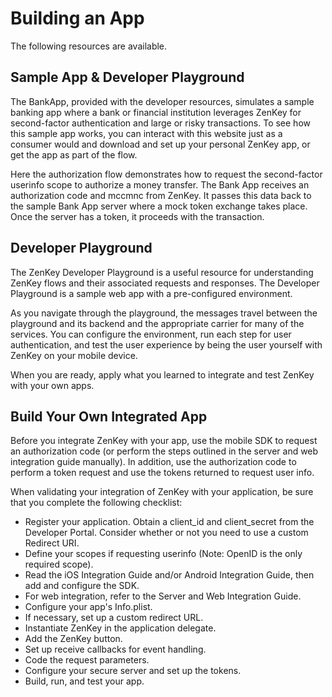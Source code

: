 # Building an App

The following resources are available.

## Sample App & Developer Playground 

The BankApp, provided with the developer resources, simulates a sample banking app where a bank or financial institution leverages ZenKey for second-factor authentication and large or risky transactions. To see how this sample app works, you can interact with this website just as a consumer would and download and set up your personal ZenKey app, or get the app as part of the flow.

Here the authorization flow demonstrates how to request the second-factor userinfo scope to authorize a money transfer. The Bank App receives an authorization code and mccmnc from ZenKey. It passes this data back to the sample Bank App server where a mock token exchange takes place. Once the server has a token, it proceeds with the transaction.

## Developer Playground
 The ZenKey Developer Playground is a useful resource for understanding ZenKey flows and their associated requests and responses. The Developer Playground is a sample web app with a pre-configured environment.

As you navigate through the playground, the messages travel between the playground and its backend and the appropriate carrier for many of the services. You can configure the environment, run each step for user authentication, and test the user experience by being the user yourself with ZenKey on your mobile device.

When you are ready, apply what you learned to integrate and test ZenKey with your own apps. 


## Build Your Own Integrated App
Before you integrate ZenKey with your app, use the mobile SDK to request an authorization code (or perform the steps outlined in the server and web integration guide manually). In addition, use the authorization code to perform a token request and use the tokens returned to request user info.

When validating your integration of ZenKey with your application, be sure that you complete the following checklist:
 
  * Register your application. Obtain a client_id and client_secret from the Developer Portal. Consider whether or not you need to use a custom Redirect URI.
 * Define your scopes if requesting userinfo (Note: OpenID is the only required scope).
 * Read the iOS Integration Guide and/or Android Integration Guide, then add and configure the SDK. 
 * For web integration, refer to the Server and Web Integration Guide.
  * Configure your app's Info.plist.
  * If necessary, set up a custom redirect URL.
  * Instantiate ZenKey in the application delegate.
  * Add the ZenKey button.
  * Set up receive callbacks for event handling.
  * Code the request parameters.
  * Configure your secure server and set up the tokens.
  * Build, run, and test your app.